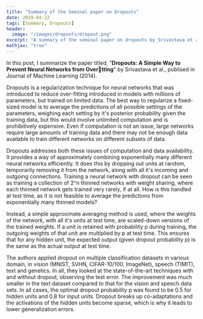 ```yaml
---
title: "Summary of the Seminal paper on Dropouts"
date: 2019-04-22
tags: [Summary, Dropouts]
header:
  image: "/images/dropouts/dropout.png"
excerpt: "A summary of the seminal paper on dropouts by Srivastava et al."
mathjax: "true"
---
```


In this post, I summarize the paper titled, "**Dropouts: A Simple Way to Prevent Neural Networks from
Overtting**" by Srivastava et al., publised in Journal of Machine Learning (2014).

Dropouts is a regularization technique for neural networks that was introduced to reduce over-fitting introduced in models with millions of parameters, but trained on limited data. The best way to regularize a fixed-sized model is to average the predictions of all possible settings of the parameters, weighing each setting by it's posterior probability given the training data, but this would involve unlimited computation and is prohibitively expensive. Even if computation is not an issue, large networks require large amounts of training data and there may not be enough data available to train different networks on different subsets of data.


Dropouts addresses both these issues of computation and data availability. It provides a way of approximately combining exponentially many different neural networks efficiently. It does this by dropping out units at random, temporarily removing it from the network, along with all it's incoming and outgoing connections. Training a neural network with dropout can be seen as training a collection of 2^n thinned networks with weight sharing, where each thinned network gets trained very rarely, if at all. How is this handled at test time, as it is not feasible to average the predictions from exponentially many thinned models? 


Instead, a simple approximate averaging method is used, where the weights of the network, with all it's units at test time, are scaled-down versions of the trained weights. If a unit is retained with probability p during training, the outgoing weights of that unit are multiplied by p at test time. This ensures that for any hidden unit, the expected output (given dropout probability p) is the same as the actual output at test time. 


The authors applied dropout on multiple classification datasets in various domain, in vision (MNIST, SVHN, CIFAR-10/100, ImageNet), speech (TIMIT), text and genetics. In all, they looked at the state-of-the-art techniques with and without dropout, observing the test error. The improvement was much smaller in the text dataset compared to that for the vision and speech data sets. In all cases, the optimal dropout probability p was found to be 0.5 for hidden units and 0.8 for input units. Dropout breaks up co-adaptations and the activations of the hidden units become sparse, which is why it leads to lower generalization errors. 
